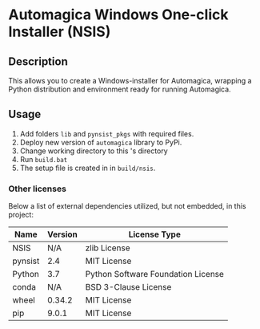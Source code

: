 # Automagica Windows One-click Installer (NSIS)

## Description
This allows you to create a Windows-installer for Automagica, wrapping a Python distribution and environment ready for running Automagica.

## Usage
1. Add folders `lib` and `pynsist_pkgs` with required files.
1. Deploy new version of `automagica` library to PyPi.
1. Change working directory to this 's directory
2. Run `build.bat`
3. The setup file is created in in `build/nsis`.

### Other licenses
Below a list of external dependencies utilized, but not embedded, in this project:

Name|Version|License Type
---|---|---
NSIS|N/A|zlib License
pynsist|2.4|MIT License
Python|3.7|Python Software Foundation License
conda|N/A|BSD 3-Clause License
wheel|0.34.2|MIT License
pip|9.0.1|MIT License